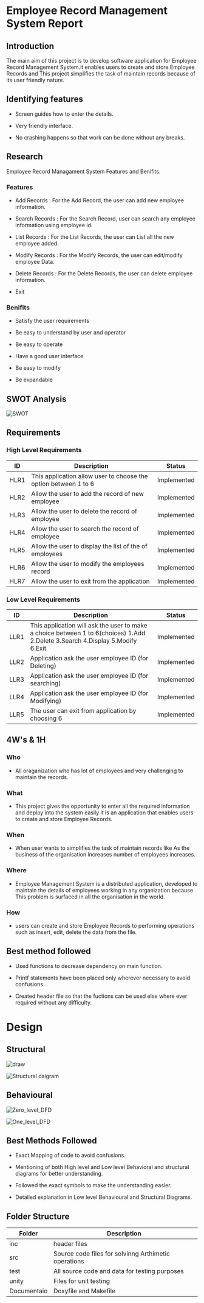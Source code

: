 # Employee Record Management System Report

## Introduction
  The main aim of this project is to develop software application for Employee Record Management System.it enables users to create and store Employee Records and This project simplifies the task of maintain records because of its user friendly nature.
  
## Identifying features
+ Screen guides how to enter the details.
- Very friendly interface.
 * No crashing happens so that work can be done without any breaks.

## Research

  Employee Record Managament System Features and Benifits.

### Features
* Add Records    : For the Add Record, the user can add new employee information.
+ Search Records : For the Search Record, user can search any employee information using employee id.
- List Records   : For the List Records, the user can List all the new employee added.
+ Modify Records : For the Modify Records, the user can edit/modify employee Data.
* Delete Records : For the Delete Records, the user can delete employee information.
- Exit 
  
### Benifits
* Satisfy the user requirements 
- Be easy to understand by user and operator 
+ Be easy to operate 
* Have a good user interface 
- Be easy to modify 
+ Be expandable 


## SWOT Analysis

![SWOT](https://user-images.githubusercontent.com/98829965/153246226-e447f324-a616-4c93-962c-9cdeda2ed981.jpg)


## Requirements

###  High Level Requirements

|ID	 | Description	                                                    |    Status
|-----|-----------------------------------------------------------------|---------------
|HLR1|	This application allow user to choose the option between 1 to 6	|  Implemented
|HLR2|	Allow the user to add the record of new employee	              |  Implemented
|HLR3|	Allow the user to delete the record of employee	                |  Implemented
|HLR4|	Allow the user to search the record of employee	                |  Implemented
|HLR5|	Allow the user to display the list of the of employees	        |  Implemented
|HLR6|	Allow the user to modify the employees record	                  |  Implemented
|HLR7|	Allow the user to exit from the application	                    |  Implemented

 
### Low Level Requirements

|ID	 |                       Description	                                            |     Status
|----|------------------------------------------------------------------------------- |-----------------
|LLR1|	This application will ask the user to make a choice between 1 to 6(choices) 1.Add 2.Delete 3.Search 4.Display 5.Modify  6.Exit|   Implemented                           |    
|LLR2|	Application ask the user employee ID (for Deleting)                           |  	Implemented
|LLR3| Application ask the user employee ID (for searching)	                          |   Implemented
|LLR4|	Application ask the user employee ID (for Modifying)	                        |   Implemented
|LLR5|	The user can exit from application by choosing 6	                            |   Implemented


## 4W's & 1H
### Who
- All oraganization who has lot of employees and very challenging to maintain the records.

### What
* This project gives the opportunity to enter all the required information and deploy into the system easily it is an application that enables users to create and store Employee Records.

### When
+ When user wants to simplifies the task of maintain records like As the business of the organisation increases number of employees increases.

### Where
- Employee Management System is a distributed application, developed to maintain the details of employees working in any organization because This problem is surfaced in all the organisation in the world.

### How
* users can create and store Employee Records to performing operations such as insert, edit, delete the data from the file.
  
## Best method followed
+ Used functions to decrease dependency on main function.
- Printf statements have been placed only wherever necessary to avoid confusions.
* Created header file so that the fuctions can be used else where ever required without any difficulty.

# Design

## Structural

   ![draw](https://user-images.githubusercontent.com/98829965/153379076-7e91edb0-31dc-4ffa-a936-cba9d61a594a.jpg)
   

   ![Structural daigram](https://user-images.githubusercontent.com/98829965/152684138-469dfb49-7b82-4689-be07-34576ee0f26d.jpg)
   
 
 ## Behavioural
 
   ![Zero_level_DFD](https://user-images.githubusercontent.com/98829965/153041186-d10e3213-98e5-41ee-84c3-8ab444e230b6.jpg)   
   
   
   
   ![One_level_DFD](https://user-images.githubusercontent.com/98829965/153041227-423d9614-99e7-4e5c-9264-4eef4012684d.jpg)
   
   
 ## Best Methods Followed
+ Exact Mapping of code to avoid confusions.
- Mentioning of both High level and Low level Behavioral and structural diagrams for better understanding.
* Followed the exact symbols to make the understanding easier.
+ Detailed explanation in Low level Behavioural and Structural Diagrams.

## Folder Structure

|Folder     |	                          Description                      |
|-----------|------------------------------------------------------------|
|inc	      |                       header files                         |
|src	      |     Source code files for solvinng Arthimetic operations   |
|test	      |   All source code and data for testing purposes            |
|unity	    |               Files for unit testing                       |
|Documentaio|	             Doxyfile and Makefile                         |

